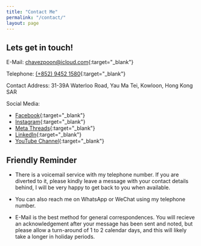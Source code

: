 ```yaml
---
title: "Contact Me"
permalink: "/contact/"
layout: page
---
```


## Lets get in touch!

E-Mail: [chavezpoon@icloud.com](mailto:chavezpoon@icloud.com){:target="_blank"}

Telephone: [(+852) 9452 1580](http://wa.me/85294521580){:target="_blank"}

Contact Address: 31-39A Waterloo Road, Yau Ma Tei, Kowloon, Hong Kong SAR

Social Media:
* [Facebook](https://www.facebook.com/poonlhchavez/){:target="_blank"}
* [Instagram](https://www.instagram.com/_chavhei03_/){:target="_blank"}
* [Meta Threads](https://www.threads.com/@_chavhei03_){:target="_blank"}
* [LinkedIn](https://www.linkedin.com/in/poonlonghei/){:target="_blank"}
* [YouTube Channel](https://www.youtube.com/@cyrillusmariae){:target="_blank"}

## Friendly Reminder

* There is a voicemail service with my telephone number. If you are diverted to it, please kindly leave a message with your contact details behind, I will be very happy to get back to you when available.

* You can also reach me on WhatsApp or WeChat using my telephone number.

* E-Mail is the best method for general correspondences. You will recieve an acknowledgement after your message has been sent and noted, but please allow a turn-around of 1 to 2 calendar days, and this will likely take a longer in holiday periods.
